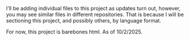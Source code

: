I'll be adding individual files to this project as updates turn out, however, you may see similar files in different repositories.
That is because I will be sectioning this project, and possibly others, by language format.

For now, this project is barebones html. As of 10/2/2025.
